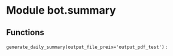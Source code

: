 Module bot.summary
==================

Functions
---------

    
`generate_daily_summary(output_file_preix='output_pdf_test')`
: